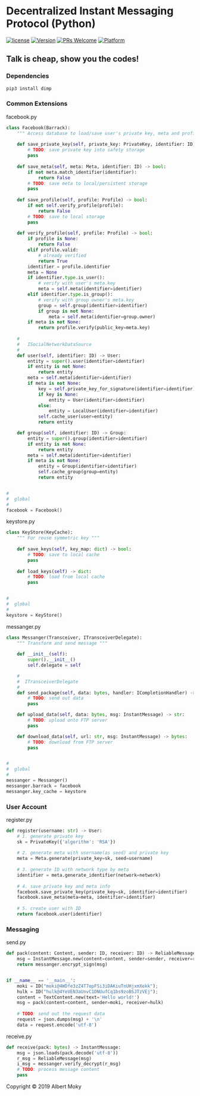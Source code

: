 # Decentralized Instant Messaging Protocol (Python)

[![license](https://img.shields.io/github/license/mashape/apistatus.svg)](https://github.com/dimchat/core-py/blob/master/LICENSE)
[![Version](https://img.shields.io/badge/alpha-0.4.6-red.svg)](https://github.com/dimchat/core-py/wiki)
[![PRs Welcome](https://img.shields.io/badge/PRs-welcome-brightgreen.svg)](https://github.com/dimchat/core-py/pulls)
[![Platform](https://img.shields.io/badge/Platform-Python%203-brightgreen.svg)](https://github.com/dimchat/core-py/wiki)

## Talk is cheap, show you the codes!

### Dependencies

```javascript
pip3 install dimp
```

### Common Extensions

facebook.py

```python
class Facebook(Barrack):
    """ Access database to load/save user's private key, meta and profiles """
    
    def save_private_key(self, private_key: PrivateKey, identifier: ID) -> bool:
        # TODO: save private key into safety storage
        pass
    
    def save_meta(self, meta: Meta, identifier: ID) -> bool:
        if not meta.match_identifier(identifier):
            return False
        # TODO: save meta to local/persistent storage
        pass
    
    def save_profile(self, profile: Profile) -> bool:
        if not self.verify_profile(profile):
            return False
        # TODO: save to local storage
        pass
    
    def verify_profile(self, profile: Profile) -> bool:
        if profile is None:
            return False
        elif profile.valid:
            # already verified
            return True
        identifier = profile.identifier
        meta = None
        if identifier.type.is_user():
            # verify with user's meta.key
            meta = self.meta(identifier=identifier)
        elif identifier.type.is_group():
            # verify with group owner's meta.key
            group = self.group(identifier=identifier)
            if group is not None:
                meta = self.meta(identifier=group.owner)
        if meta is not None:
            return profile.verify(public_key=meta.key)
    
    #
    #   ISocialNetworkDataSource
    #
    def user(self, identifier: ID) -> User:
        entity = super().user(identifier=identifier)
        if entity is not None:
            return entity
        meta = self.meta(identifier=identifier)
        if meta is not None:
            key = self.private_key_for_signature(identifier=identifier)
            if key is None:
                entity = User(identifier=identifier)
            else:
                entity = LocalUser(identifier=identifier)
            self.cache_user(user=entity)
            return entity

    def group(self, identifier: ID) -> Group:
        entity = super().group(identifier=identifier)
        if entity is not None:
            return entity
        meta = self.meta(identifier=identifier)
        if meta is not None:
            entity = Group(identifier=identifier)
            self.cache_group(group=entity)
            return entity


#
#  global
#
facebook = Facebook()
```

keystore.py

```python
class KeyStore(KeyCache):
    """ For reuse symmetric key """
    
    def save_keys(self, key_map: dict) -> bool:
        # TODO: save to local cache
        pass
    
    def load_keys(self) -> dict:
        # TODO: load from local cache
        pass


#
#  global
#
keystore = KeyStore()
```

messanger.py

```python
class Messanger(Transceiver, ITransceiverDelegate):
    """ Transform and send message """
    
    def __init__(self):
        super().__init__()
        self.delegate = self

    #
    #  ITransceiverDelegate
    #
    def send_package(self, data: bytes, handler: ICompletionHandler) -> bool:
        # TODO: send out data
        pass

    def upload_data(self, data: bytes, msg: InstantMessage) -> str:
        # TODO: upload onto FTP server
        pass

    def download_data(self, url: str, msg: InstantMessage) -> bytes:
        # TODO: download from FTP server
        pass


#
#  global
#
messanger = Messanger()
messanger.barrack = facebook
messanger.key_cache = keystore
```

### User Account

register.py

```python
def register(username: str) -> User:
    # 1. generate private key
    sk = PrivateKey({'algorithm': 'RSA'})
    
    # 2. generate meta with username(as seed) and private key
    meta = Meta.generate(private_key=sk, seed=username)
    
    # 3. generate ID with network type by meta
    identifier = meta.generate_identifier(network=network)
    
    # 4. save private key and meta info
    facebook.save_private_key(private_key=sk, identifier=identifier)
    facebook.save_meta(meta=meta, identifier=identifier)
    
    # 5. create user with ID
    return facebook.user(identifier)
```

### Messaging

send.py

```python
def pack(content: Content, sender: ID, receiver: ID) -> ReliableMessage:
    msg = InstantMessage.new(content=content, sender=sender, receiver=receiver)
    return messanger.encrypt_sign(msg)


if __name__ == '__main__':
    moki = ID("moki@4WDfe3zZ4T7opFSi3iDAKiuTnUHjxmXekk");
    hulk = ID("hulk@4YeVEN3aUnvC1DNUufCq1bs9zoBSJTzVEj");
    content = TextContent.new(text='Hello world!')
    msg = pack(content=content, sender=moki, receiver=hulk)
    
    # TODO: send out the request data
    request = json.dumps(msg) + '\n'
    data = request.encode('utf-8')
```

receive.py

```python
def receive(pack: bytes) -> InstantMessage:
    msg = json.loads(pack.decode('utf-8'))
    r_msg = ReliableMessage(msg)
    i_msg = messanger.verify_decrypt(r_msg)
    # TODO: process message content
    pass
```

Copyright &copy; 2019 Albert Moky
